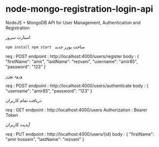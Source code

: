 # node-mongo-registration-login-api

NodeJS + MongoDB API for User Management, Authentication and Registration


استارت سرور 

`npm install
npm start
`
ساخت یوزر جدید 

req : POST
endpoint : http://localhost:4000/users/register
body : {
    "firstName": "amir",
    "lastName": "rezvani",
    "username": "amir85",
    "password": "123"
}

ورود یوزر

req : POST
endpoint : http://localhost:4000/users/authenticate
body : {
    "username": "amir85",
    "password": "123"
}

دریافت تمام کاربران

req : GET
endpoint : http://localhost:4000/users
Authorization : Bearer Token

آپدیت کاربران

req : PUT
endpoint : http://localhost:4000/users/{id}
body : {
    "firstName": "amir hossein",
    "lastName": "rezvani"
}

